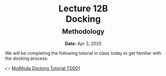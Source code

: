 <h1 style="margin-bottom: 0.4em; text-align: center;">
    <b>Lecture 12B</b><br>
    Docking
</h1>
<h2 style="margin-top: 0.0em; text-align: center;">
    Methodology
</h2>
<p style="text-align: center;">
    <b>Date:</b> Apr 3, 2025
</p>

We will be completing the following tutorial in class today to get familiar with the docking process:

👉 [MolModa Docking Tutorial TD001](https://durrantlab.pitt.edu/apps/molmoda/beta/docs/docking/tutorials/td001/)
